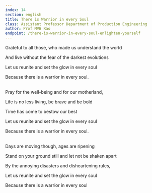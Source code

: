 ```yaml
---
index: 14
section: english
title: There is Warrior in every Soul
class: Assistant Professor Department of Production Engineering
author: Prof MVB Rao
endpoint: /there-is-warrior-in-every-soul-enlighten-yourself
---
```


Grateful to all those, who made us understand the world

And live without the fear of the darkest evolutions

Let us reunite and set the glow in every soul

Because there is a warrior in every soul.<br><br>

Pray for the well-being and for our motherland,

Life is no less living, be brave and be bold

Time has come to bestow our best

Let us reunite and set the glow in every soul

Because there is a warrior in every soul.<br><br>

Days are moving though, ages are ripening

Stand on your ground still and let not be shaken apart

By the annoying disasters and disheartening rules,

Let us reunite and set the glow in every soul

Because there is a warrior in every soul<br><br>
